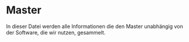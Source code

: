 # Master
In dieser Datei werden alle Informationen die den Master unabhängig von der Software, die wir nutzen, gesammelt.
